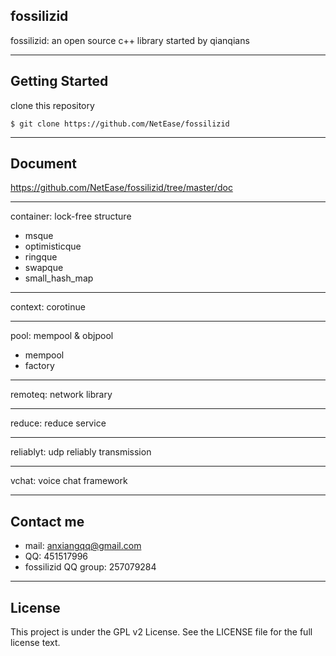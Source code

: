## fossilizid ##

fossilizid: an open source c++ library started by qianqians

----------

Getting Started
---------------

clone this repository

    $ git clone https://github.com/NetEase/fossilizid


----------

Document
--------
https://github.com/NetEase/fossilizid/tree/master/doc

---
container: lock-free structure

 - msque
 - optimisticque
 - ringque
 - swapque
 - small_hash_map 

----------
context: corotinue

----------
pool: mempool & objpool

 - mempool
 - factory

----------
remoteq: network library

---------- 
reduce: reduce service

----------
reliablyt: udp reliably transmission 

----------
vchat: voice chat framework

----------

Contact me
----------

 - mail: anxiangqq@gmail.com 
 - QQ: 451517996 
 - fossilizid QQ group: 257079284

----------
License
-------
This project is under the GPL v2 License. See the LICENSE file for the full license text.
